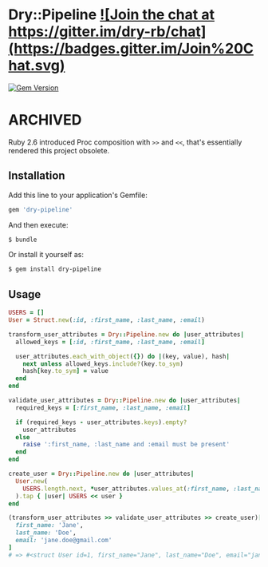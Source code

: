# Dry::Pipeline <a href="https://gitter.im/dry-rb/chat" target="_blank">![Join the chat at https://gitter.im/dry-rb/chat](https://badges.gitter.im/Join%20Chat.svg)</a>

<a href="https://rubygems.org/gems/dry-pipeline" target="_blank">![Gem Version](https://badge.fury.io/rb/dry-pipeline.svg)</a>

# ARCHIVED

Ruby 2.6 introduced Proc composition with `>>` and `<<`, that's essentially rendered this project obsolete.

## Installation

Add this line to your application's Gemfile:

```ruby
gem 'dry-pipeline'
```

And then execute:

```sh
$ bundle
```

Or install it yourself as:
```sh
$ gem install dry-pipeline
```

## Usage

```ruby
USERS = []
User = Struct.new(:id, :first_name, :last_name, :email)

transform_user_attributes = Dry::Pipeline.new do |user_attributes|
  allowed_keys = [:id, :first_name, :last_name, :email]

  user_attributes.each_with_object({}) do |(key, value), hash|
    next unless allowed_keys.include?(key.to_sym)
    hash[key.to_sym] = value
  end
end

validate_user_attributes = Dry::Pipeline.new do |user_attributes|
  required_keys = [:first_name, :last_name, :email]

  if (required_keys - user_attributes.keys).empty?
    user_attributes
  else
    raise ':first_name, :last_name and :email must be present'
  end
end

create_user = Dry::Pipeline.new do |user_attributes|
  User.new(
    USERS.length.next, *user_attributes.values_at(:first_name, :last_name, :email)
  ).tap { |user| USERS << user }
end

(transform_user_attributes >> validate_user_attributes >> create_user)[
  first_name: 'Jane',
  last_name: 'Doe',
  email: 'jane.doe@gmail.com'
]
# => #<struct User id=1, first_name="Jane", last_name="Doe", email="jane.doe@gmail.com">
```
